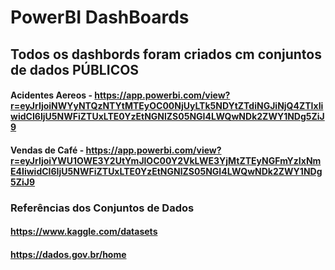 # PowerBI DashBoards

## Todos os dashbords foram criados cm conjuntos de dados PÚBLICOS

#### Acidentes Aereos - https://app.powerbi.com/view?r=eyJrIjoiNWYyNTQzNTYtMTEyOC00NjUyLTk5NDYtZTdiNGJiNjQ4ZTIxIiwidCI6IjU5NWFiZTUxLTE0YzEtNGNlZS05NGI4LWQwNDk2ZWY1NDg5ZiJ9
#### Vendas de Café - https://app.powerbi.com/view?r=eyJrIjoiYWU1OWE3Y2UtYmJlOC00Y2VkLWE3YjMtZTEyNGFmYzIxNmE4IiwidCI6IjU5NWFiZTUxLTE0YzEtNGNlZS05NGI4LWQwNDk2ZWY1NDg5ZiJ9


### Referências dos Conjuntos de Dados

#### https://www.kaggle.com/datasets
#### https://dados.gov.br/home